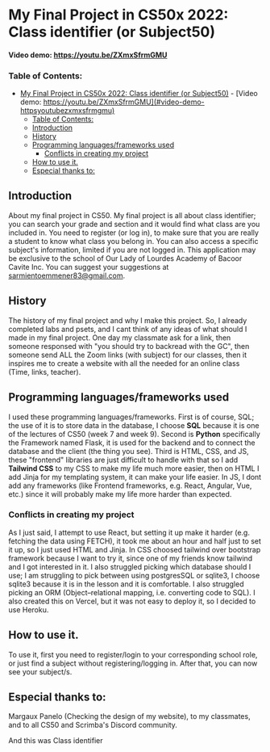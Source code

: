 # My Final Project in CS50x 2022: Class identifier (or Subject50)

#### Video demo: https://youtu.be/ZXmxSfrmGMU

### Table of Contents:

- [My Final Project in CS50x 2022: Class identifier (or Subject50)](#my-final-project-in-cs50x-2022-class-identifier-or-subject50) - [Video demo: https://youtu.be/ZXmxSfrmGMU](#video-demo-httpsyoutubezxmxsfrmgmu)
  - [Table of Contents:](#table-of-contents)
  - [Introduction](#introduction)
  - [History](#history)
  - [Programming languages/frameworks used](#programming-languagesframeworks-used)
    - [Conflicts in creating my project](#conflicts-in-creating-my-project)
  - [How to use it.](#how-to-use-it)
  - [Especial thanks to:](#especial-thanks-to)

## Introduction

About my final project in CS50. My final project is all about class identifier; you can search your grade and section and it would find what class are you included in. You need to register (or log in), to make sure that you are really a student to know what class you belong in. You can also access a specific subject's information, limited if you are not logged in. This application may be exclusive to the school of Our Lady of Lourdes Academy of Bacoor Cavite Inc. You can suggest your suggestions at sarmientoemmener83@gmail.com.

## History

The history of my final project and why I make this project. So, I already completed labs and psets, and I cant think of any ideas of what should I made in my final project. One day my classmate ask for a link, then someone responsed with "you should try to backread with the GC", then someone send ALL the Zoom links (with subject) for our classes, then it inspires me to create a website with all the needed for an online class (Time, links, teacher).

## Programming languages/frameworks used

I used these programming languages/frameworks. First is of course, SQL; the use of it is to store data in the database, I choose **SQL** because it is one of the lectures of CS50 (week 7 and week 9). Second is **Python** specifically the Framework named Flask, it is used for the backend and to connect the database and the client (the thing you see). Third is HTML, CSS, and JS, these "frontend" libraries are just difficult to handle with that so I add **Tailwind CSS** to my CSS to make my life much more easier, then on HTML I add Jinja for my templating system, it can make your life easier. In JS, I dont add any frameworks (like Frontend frameworks, e.g. React, Angular, Vue, etc.) since it will probably make my life more harder than expected.

### Conflicts in creating my project

As I just said, I attempt to use React, but setting it up make it harder (e.g. fetching the data using FETCH), it took me about an hour and half just to set it up, so I just used HTML and Jinja. In CSS choosed tailwind over bootstrap framework because I want to try it, since one of my friends know tailwind and I got interested in it. I also struggled picking which database should I use; I am struggling to pick between using postgresSQL or sqlite3, I choose sqlite3 because it is in the lesson and it is comfortable. I also struggled picking an ORM (Object–relational mapping, i.e. converting code to SQL). I also created this on Vercel, but it was not easy to deploy it, so I decided to use Heroku.

## How to use it.

To use it, first you need to register/login to your corresponding school role, or just find a subject without registering/logging in. After that, you can now see your subject/s.

## Especial thanks to:

Margaux Panelo (Checking the design of my website), to my classmates, and to all CS50 and Scrimba's Discord community.

<!-- This README is so anti-climatic -->

And this was Class identifier
